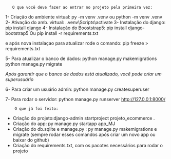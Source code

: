        O que você deve fazer ao entrar no projeto pela primeira vez:

1- Criação do ambiente virtual: py -m venv .venv ou python -m venv .venv
2- Ativação do amb. virtual: .\.venv\Scripts\activate
3- Instalação do django: pip install django
4- Instalação do Booststrap5: pip install django-bootstrap5
 Ou
   pip install -r requirements.txt

   e após nova instalaçao para atualizar rode o comando:
        pip freeze > requirements.txt
   
5- Para atualizar o banco de dados:
python manage.py makemigrations
python manage.py migrate 

*Após garantir que o banco de dados está atualizado, você pode criar um superusuário*

6- Para criar um usuário admin:
python manage.py createsuperuser

7- Para rodar o servidor:
python manage.py runserver
http://127.0.0.1:8000/


        O que já foi feito:
- Criação do projeto:django-admin startproject projeto_ecommerce .
- Criação do app: py manage.py startapp app_MJ
- Criação do db.sqlite e manage.py : py manage.py makemigrations e migrate (sempre rodar esses comandos após criar um novo app ou baixar do github)
- Criação do requirements.txt, com os pacotes necessários para rodar o projeto




 
